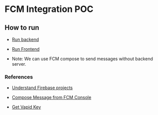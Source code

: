 # FCM Integration POC

## How to run

- [Run backend]()

- [Run Frontend]()

- Note: We can use FCM compose to send messages without backend server.

### References

- [Understand Firebase projects](https://firebase.google.com/docs/projects/learn-more)

- [Compose Message from FCM Console](https://console.firebase.google.com/u/0/project/test-project-db2a4/notification/compose)

- [Get Vapid Key](https://console.firebase.google.com/u/0/project/test-project-db2a4/settings/cloudmessaging)
